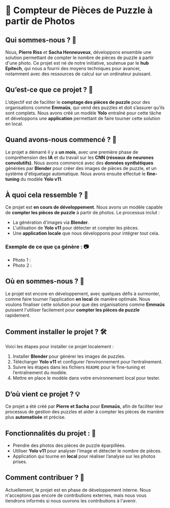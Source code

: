 # 🧩 **Compteur de Pièces de Puzzle à partir de Photos**

## Qui sommes-nous ? 👋
Nous, **Pierre Riss** et **Sacha Henneuveux**, développons ensemble une solution permettant de compter le nombre de pièces de puzzle à partir d'une photo. Ce projet est né de notre initiative, soutenue par le **hub Epitech**, qui nous a fourni des moyens techniques pour avancer, notamment avec des ressources de calcul sur un ordinateur puissant.

## Qu’est-ce que ce projet ? 🤔
L’objectif est de faciliter le **comptage des pièces de puzzle** pour des organisations comme **Emmaüs**, qui vend des puzzles et doit s’assurer qu’ils sont complets. Nous avons créé un modèle **Yolo** entraîné pour cette tâche et développons une **application** permettant de faire tourner cette solution en local.

## Quand avons-nous commencé ? 📅
Le projet a démarré il y a **un mois**, avec une première phase de compréhension des **IA** et du travail sur les **CNN (réseaux de neurones convolutifs)**. Nous avons commencé avec des **données synthétiques** générées par **Blender** pour créer des images de pièces de puzzle, et un système d'étiquetage automatique. Nous avons ensuite effectué le **fine-tuning** du modèle **Yolo v11**.

## À quoi cela ressemble ? 👀
Ce projet est **en cours de développement**. Nous avons un modèle capable de **compter les pièces de puzzle** à partir de photos. Le processus inclut :
- La génération d'images via **Blender**.
- L'utilisation de **Yolo v11** pour détecter et compter les pièces.
- Une **application locale** que nous développons pour intégrer tout cela.

### Exemple de ce que ça génère : 📷

- Photo 1 :
- Photo 2 : 

## Où en sommes-nous ? 🚀
Le projet est encore en développement, avec quelques défis à surmonter, comme faire tourner l’application **en local** de manière optimale. Nous voulons finaliser cette solution pour que des organisations comme **Emmaüs** puissent l'utiliser facilement pour **compter les pièces de puzzle** rapidement.

## Comment installer le projet ? 🛠️
Voici les étapes pour installer ce projet localement :
1. Installer **Blender** pour générer les images de puzzles.
2. Télécharger **Yolo v11** et configurer l’environnement pour l’entraînement.
3. Suivre les étapes dans les fichiers `README` pour le fine-tuning et l’entraînement du modèle.
4. Mettre en place le modèle dans votre environnement local pour tester.

## D’où vient ce projet ? 💡
Ce projet a été créé par **Pierre et Sacha** pour **Emmaüs**, afin de faciliter leur processus de gestion des puzzles et aider à compter les pièces de manière plus **automatisée** et précise.

## Fonctionnalités du projet : 📲
- Prendre des photos des pièces de puzzle éparpillées.
- Utiliser **Yolo v11** pour analyser l’image et détecter le nombre de pièces.
- Application qui tourne en **local** pour réaliser l’analyse sur les photos prises.

## Comment contribuer ? 🤝
Actuellement, le projet est en phase de développement interne. Nous n'acceptons pas encore de contributions externes, mais nous vous tiendrons informés si nous ouvrons les contributions à l'avenir.
